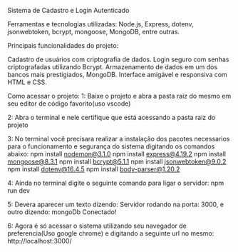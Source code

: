 Sistema de Cadastro e Login Autenticado

Ferramentas e tecnologias utilizadas:
Node.js, Express, dotenv, jsonwebtoken, bcrypt, mongoose, MongoDB, entre outras.

Principais funcionalidades do projeto:

Cadastro de usuários com criptografia de dados.
Login seguro com senhas criptografadas utilizando Bcrypt.
Armazenamento de dados em um dos bancos mais prestigiados, MongoDB.
Interface amigável e responsiva com HTML e CSS.

Como acessar o projeto:
1: Baixe o projeto e abra a pasta raiz do mesmo em seu editor de código favorito(uso vscode)

2: Abra o terminal e nele certifique que está acessando a pasta raiz do projeto

3: No terminal você precisara realizar a instalação dos pacotes necessarios para o funcionamento e segurança do sistema digitando os comandos abaixo:
npm install nodemon@3.1.0
npm install express@4.19.2
npm install mongoose@8.3.1
npm install bcrypt@5.1.1
npm install jsonwebtoken@9.0.2
npm install dotenv@16.4.5
npm install body-parser@1.20.2

4: Ainda no terminal digite o seguinte comando para ligar o servidor: npm run dev

5: Devera aparecer um texto dizendo: Servidor rodando na porta: 3000, e outro dizendo: mongoDb Conectado!

6: Agora é só acessar o sistema utilizando seu navegador de preferencia(Uso google chrome) e digitando a seguinte url no mesmo: http://localhost:3000/
